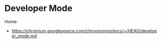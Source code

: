 # Developer Mode
Home:
- https://chromium.googlesource.com/chromiumos/docs/+/HEAD/developer_mode.md
